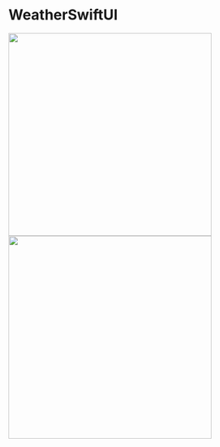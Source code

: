 # WeatherSwiftUI

<img width= 400 src="https://github.com/elifbilgep/WeatherSwiftUI/assets/58171409/f3f101d5-8d67-49c3-86cd-9c86374bdd9a">
<img width= 400 src="https://github.com/elifbilgep/WeatherSwiftUI/assets/58171409/96134125-a52d-4016-ac11-90024c27283a">

 
